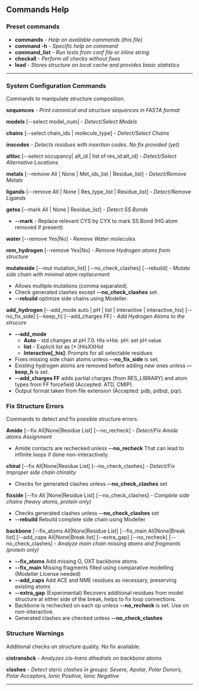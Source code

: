 
## Commands Help

### Preset commands

* **commands** - _Help on available commands (this file)_
* **command -h** - _Specific help on command_
* **command_list** - _Run tests from conf file or inline string_
* **checkall** - _Perform all checks without fixes_
* **load** - _Stores structure on local cache and provides basic statistics_
***
### System Configuration Commands
Commands to manipulate structure composition. 

**sequences** - _Print canonical and structure sequences in FASTA format_

**models** [--select model_num] - _Detect/Select Models_

**chains** [--select chain_ids | molecule_type] - _Detect/Select Chains_

**inscodes** - _Detects residues with insertion codes. No fix provided (yet)_

**altloc** [--select occupancy| alt_id | list of res_id:alt_id] - _Detect/Select Alternative Locations_

**metals** [--remove All | None | Met_ids_list | Residue_list] - _Detect/Remove Metals_

**ligands** [--remove All | None | Res_type_list | Residue_list] - _Detect/Remove Ligands_

**getss** [--mark All | None | Residue_list] - _Detect SS Bonds_  
 * **--mark** - Replace relevant CYS by CYX to mark SS Bond (HG atom removed if present)

**water** [--remove Yes|No] - _Remove Water molecules_

**rem_hydrogen** [--remove Yes|No] - _Remove Hydrogen atoms from structure_

**mutateside** [--mut mutation_list] [--no_check_clashes] [--rebuild] -
_Mutate side chain with minimal atom replacement_  
* Allows multiple mutations (comma separated). 
* Check generated clashes except **--no_check_clashes** set.
* **--rebuild** optimize side chains using Modeller. 

**add_hydrogen** [--add_mode auto | pH | list | interactive | interactive_his] [--no_fix_side] [--keep_h] [--add_charges FF] - _Add Hydrogen Atoms to the strucure_  
* **--add_mode**
  * **Auto** - std changes at pH 7.0. His->Hie. pH: set pH value  
  * **list** - Explicit list as [*:]HisXXHid
  * **Interactive[_his]**: Prompts for all selectable residues  
* Fixes missing side chain atoms unless **--no_fix_side** is set.  
* Existing hydrogen atoms are removed before adding new ones unless **--keep_h** is set.  
* **--add_charges FF** adds partial charges (from RES_LIBRARY) and atom types from FF forcefield (Accepted: ATD, CMIP).  
* Output format taken from file extension (Accepted: pdb, pdbqt, pqr).

### Fix Structure Errors
Commands to detect and fix possible structure errors. 

**Amide** [--fix All|None|Residue List] [--no_recheck] - _Detect/Fix Amide atoms Assignment_
* Amide contacts are rechecked unless **--no_recheck** That can lead to infinite loops if done non-interactively.
  
**chiral** [--fix All|None|Residue List] [--no_check_clashes] - _Detect/Fix Improper side chain chirality_
* Checks for generated clashes unless **--no_check_clashes** set

**fixside** [--fix All |None|Residue List] [--no_check_clashes] - _Complete side chains (heavy atoms, protein only)_
* Checks generated clashes unless **--no_check_clashes** set
* **--rebuild**  Rebuild complete side chain using Modeller
  
**backbone** [--fix_atoms All|None|Residue List] [--fix_main All|None|Break list] [--add_caps All|None|Break list] [--extra_gap]        [--no_recheck] [--no_check_clashes] - _Analyze main chain missing atoms and fragments (protein only)_
* **--fix_atoms** Add missing O, OXT backbone atoms.
* **--fix_main** Missing fragments filled using comparative modelling (Modeller License needed)
* **--add_caps** Add ACE and NME residues as necessary, preserving existing atoms
* **--extra_gap** (Experimental) Recovers additional residues from model structure at either side of the break, helps to fix loop connections.
* Backbone is rechecked on each op unless **--no_recheck** is set. Use on non-interactive.
* Generated clashes are checked unless **--no_check_clashes**

### Structure Warnings
Additional checks on structure quality. No fix available.

**cistransbck** - _Analyzes cis-trans dihedrals on backbone atoms_

**clashes** - _Detect steric clashes in groups: Severe, Apolar, Polar Donors, Polar Acceptors, Ionic Positive, Ionic Negative_

***